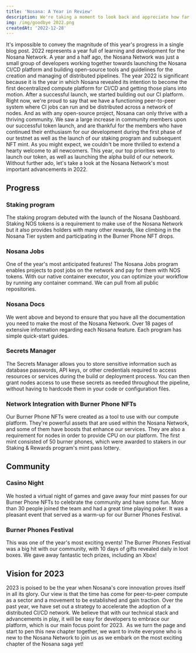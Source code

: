 ```yaml
---
title: 'Nosana: A Year in Review'
description: We're taking a moment to look back and appreciate how far we've come before setting our sights on the epic adventure that lies ahead. 
img: /img/goodbye 2022.png
createdAt: '2022-12-28'
---
```


It's impossible to convey the magnitude of this year's progress in a single blog post. 2022 represents a year full of learning and development for the Nosana Network.
A year and a half ago, the Nosana Network was just a small group of developers working together towards launching the Nosana CI/CD platform and building open-source tools and guidelines for the creation and managing of distributed pipelines. The year 2022 is significant because it is the year in which Nosana revealed its intention to become the first decentralized compute platform for CI/CD and getting those plans into motion. After a successful launch, we started building out our CI platform. Right now, we're proud to say that we have a functioning peer-to-peer system where CI jobs can run and be distributed across a network of nodes.
And as with any open-source project, Nosana can only thrive with a thriving community. We saw a large increase in community members upon our successful token launch, and are thankful for the members who have continued their enthusiasm for our development during the first phase of our testnet as well as the launch of our staking program and subsequent NFT mint. As you might expect, we couldn't be more thrilled to extend a hearty welcome to all newcomers.
This year, our top priorities were to launch our token, as well as launching the alpha build of our network. Without further ado, let's take a look at the Nosana Network's most important advancements in 2022.

## Progress

### Staking program
The staking program debuted with the launch of the Nosana Dashboard. Staking NOS tokens is a requirement to make use of the Nosana Network but it also provides holders with many other rewards, like climbing in the Nosana Tier system and participating in the Burner Phone NFT drops.

### Nosana Jobs
One of the year's most anticipated features! The Nosana Jobs program enables projects to post jobs on the network and pay for them with NOS tokens. With our native container executor, you can optimize your workflow by running any container command. We can pull from all public repositories. 

### Nosana Docs
We went above and beyond to ensure that you have all the documentation you need to make the most of the Nosana Network. Over 18 pages of extensive information regarding each Nosana feature. Each program has simple quick-start guides.

### Secrets Manager
The Secrets Manager allows you to store sensitive information such as database passwords, API keys, or other credentials required to access resources or services during the build or deployment process. You can then grant nodes access to use these secrets as needed throughout the pipeline, without having to hardcode them in your code or configuration files.

### Network Integration with Burner Phone NFTs
Our Burner Phone NFTs were created as a tool to use with our compute platform. They're powerful assets that are used within the Nosana Network, and some of them have boosts that enhance our services. They are also a requirement for nodes in order to provide CPU on our platform. The first mint consisted of 50 burner phones, which were awarded to stakers in our Staking & Rewards program's mint pass lottery.

## Community

### Casino Night
We hosted a virtual night of games and gave away four mint passes for our Burner Phone NFTs to celebrate the community and have some fun. More than 30 people joined the team and had a great time playing poker. It was a pleasant event that served as a warm-up for our Burner Phones Festival. 

### Burner Phones Festival
​​This was one of the year's most exciting events! The Burner Phones Festival was a big hit with our community, with 10 days of gifts revealed daily in loot boxes. We gave away fantastic tech prizes, including an Xbox!


## Vision for 2023
2023 is poised to be the year when Nosana's core innovation proves itself in all its glory. Our view is that the time has come for peer-to-peer compute as a sector and a movement to be established and gain traction. Over the past year, we have set out a strategy to accelerate the adoption of a distributed CI/CD network. We believe that with our technical stack and advancements in play, it will be easy for developers to embrace our platform, which is our main focus point for 2023. 
As we turn the page and start to pen this new chapter together, we want to invite everyone who is new to the Nosana Network to join us as we embark on the most exciting chapter of the Nosana saga yet!